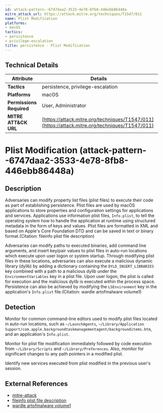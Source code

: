 ```yaml
---
id: attack-pattern--6747daa2-3533-4e78-8fb8-446ebb86448a
mitre_attack_url: https://attack.mitre.org/techniques/T1547/011
name: Plist Modification
platforms:
- macOS
tactics:
- persistence
- privilege-escalation
title: persistence - Plist Modification
---
```


## Technical Details

| Attribute | Details |
|-----------|----------|
| **Tactics** | persistence, privilege-escalation |
| **Platforms** | macOS |
| **Permissions Required** | User, Administrator |
| **MITRE ATT&CK URL** | [https://attack.mitre.org/techniques/T1547/011](https://attack.mitre.org/techniques/T1547/011) |

# Plist Modification (attack-pattern--6747daa2-3533-4e78-8fb8-446ebb86448a)

## Description
Adversaries can modify property list files (plist files) to execute their code as part of establishing persistence. Plist files are used by macOS applications to store properties and configuration settings for applications and services. Applications use information plist files, <code>Info.plist</code>, to tell the operating system how to handle the application at runtime using structured metadata in the form of keys and values. Plist files are formatted in XML and based on Apple's Core Foundation DTD and can be saved in text or binary format.(Citation: fileinfo plist file description) 

Adversaries can modify paths to executed binaries, add command line arguments, and insert key/pair values to plist files in auto-run locations which execute upon user logon or system startup. Through modifying plist files in these locations, adversaries can also execute a malicious dynamic library (dylib) by adding a dictionary containing the <code>DYLD_INSERT_LIBRARIES</code> key combined with a path to a malicious dylib under the <code>EnvironmentVariables</code> key in a plist file. Upon user logon, the plist is called for execution and the malicious dylib is executed within the process space. Persistence can also be achieved by modifying the <code>LSEnvironment</code> key in the application's <code>Info.plist</code> file.(Citation: wardle artofmalware volume1)

## Detection
Monitor for common command-line editors used to modify plist files located in auto-run locations, such as <code>~/LaunchAgents</code>, <code>~/Library/Application Support/com.apple.backgroundtaskmanagementagent/backgrounditems.btm</code>, and an application's <code>Info.plist</code>. 

Monitor for plist file modification immediately followed by code execution from <code>~/Library/Scripts</code> and <code>~/Library/Preferences</code>. Also, monitor for significant changes to any path pointers in a modified plist.

Identify new services executed from plist modified in the previous user's session. 

## External References
- [mitre-attack](https://attack.mitre.org/techniques/T1547/011)
- [fileinfo plist file description](https://fileinfo.com/extension/plist)
- [wardle artofmalware volume1](https://taomm.org/vol1/pdfs.html)

